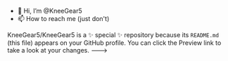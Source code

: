 - 👋 Hi, I’m @KneeGear5
- 📫 How to reach me (just don't)


KneeGear5/KneeGear5 is a ✨ special ✨ repository because its `README.md` (this file) appears on your GitHub profile.
You can click the Preview link to take a look at your changes.
--->
